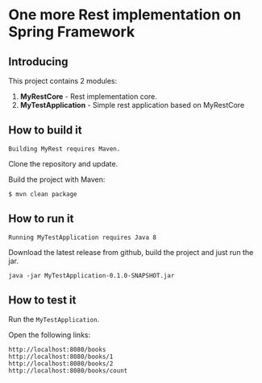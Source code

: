 # One more Rest implementation on Spring Framework
## Introducing
This project contains 2 modules:
1. **MyRestCore** - Rest implementation core.
2. **MyTestApplication** - Simple rest application based on MyRestCore
 
## How to build it

```
Building MyRest requires Maven.
```

Clone the repository and update.

Build the project with Maven:

```
$ mvn clean package
```

## How to run it

```
Running MyTestApplication requires Java 8
```   
   
Download the latest release from github, build the project and just run the jar.
   
```
java -jar MyTestApplication-0.1.0-SNAPSHOT.jar
```   

## How to test it

Run the `MyTestApplication`.

Open the following links:

```
http://localhost:8080/books
http://localhost:8080/books/1
http://localhost:8080/books/2
http://localhost:8080/books/count
```


